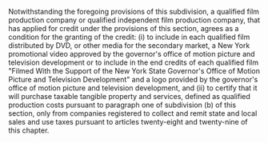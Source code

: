 Notwithstanding the foregoing provisions of this subdivision, a qualified film production company or qualified independent film production company, that has applied for credit under the provisions of this section, agrees as a condition for the granting of the credit: (i) to include in each qualified film distributed by DVD, or other media for the secondary market, a New York promotional video approved by the governor's office of motion picture and television development or to include in the end credits of each qualified film "Filmed With the Support of the New York State Governor's Office of Motion Picture and Television Development" and a logo provided by the governor's office of motion picture and television development, and (ii) to certify that it will purchase taxable tangible property and services, defined as qualified production costs pursuant to paragraph one of subdivision (b) of this section, only from companies registered to collect and remit state and local sales and use taxes pursuant to articles twenty-eight and twenty-nine of this chapter.